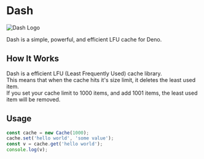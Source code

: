 # Dash

![Dash Logo](https://owo.sh/9dSFHHc.png)

Dash is a simple, powerful, and efficient LFU cache for Deno.

## How It Works

Dash is a efficient LFU (Least Frequently Used) cache library.  
This means that when the cache hits it's size limit, it deletes the least used item.  
If you set your cache limit to 1000 items, and add 1001 items, the least used item will be removed.

## Usage

```ts
const cache = new Cache(1000);
cache.set('hello world', 'some value');
const v = cache.get('hello world');
console.log(v);
```
